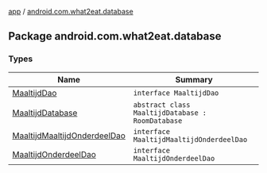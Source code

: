 [app](../index.md) / [android.com.what2eat.database](./index.md)

## Package android.com.what2eat.database

### Types

| Name | Summary |
|---|---|
| [MaaltijdDao](-maaltijd-dao/index.md) | `interface MaaltijdDao` |
| [MaaltijdDatabase](-maaltijd-database/index.md) | `abstract class MaaltijdDatabase : RoomDatabase` |
| [MaaltijdMaaltijdOnderdeelDao](-maaltijd-maaltijd-onderdeel-dao/index.md) | `interface MaaltijdMaaltijdOnderdeelDao` |
| [MaaltijdOnderdeelDao](-maaltijd-onderdeel-dao/index.md) | `interface MaaltijdOnderdeelDao` |
